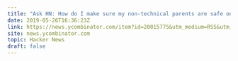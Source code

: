 ```yaml
---
title: "Ask HN: How do I make sure my non-technical parents are safe online?"
date: 2019-05-26T16:36:23Z
link: https://news.ycombinator.com/item?id=20015775&utm_medium=RSS&utm_source=hune
site: news.ycombinator.com
topic: Hacker News
draft: false
---
```

